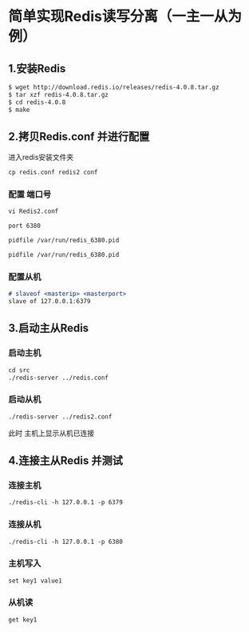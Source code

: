 # 简单实现Redis读写分离（一主一从为例）

## 1.安装Redis

```markdown
$ wget http://download.redis.io/releases/redis-4.0.8.tar.gz
$ tar xzf redis-4.0.8.tar.gz
$ cd redis-4.0.8
$ make
```
## 2.拷贝Redis.conf 并进行配置
进入redis安装文件夹
```markdown
cp redis.conf redis2 conf
```
### 配置 端口号
```markdown
vi Redis2.conf 
```
```markdown
port 6380
```
```markdown
pidfile /var/run/redis_6380.pid
```
```markdown
pidfile /var/run/redis_6380.pid
```
### 配置从机
```markdown
# slaveof <masterip> <masterport>
slave of 127.0.0.1:6379
```
## 3.启动主从Redis
### 启动主机
```markdown
cd src
./redis-server ../redis.conf
```
### 启动从机
```markdown
./redis-server ../redis2.conf
```
此时 主机上显示从机已连接
## 4.连接主从Redis 并测试
### 连接主机
```markdown
./redis-cli -h 127.0.0.1 -p 6379
```
### 连接从机
```markdown
./redis-cli -h 127.0.0.1 -p 6380
```
### 主机写入
```markdown
set key1 value1
```
### 从机读
```markdown
get key1
```
